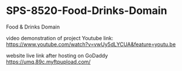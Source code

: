 # SPS-8520-Food-Drinks-Domain
Food &amp; Drinks Domain

video demonstration of project Youtube link:
https://www.youtube.com/watch?v=vwUy5dLYCUA&feature=youtu.be

website live link after hosting on GoDaddy
https://umq.89c.myftpupload.com/
